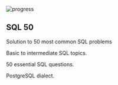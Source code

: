 ![progress](https://progress-bar.dev/29/?scale=50&title=Progress&width=100&color=babaca&suffix=%20of%2050)

## SQL 50

Solution to 50 most common SQL problems

Basic to intermediate SQL topics.

50 essential SQL questions.

PostgreSQL dialect.
